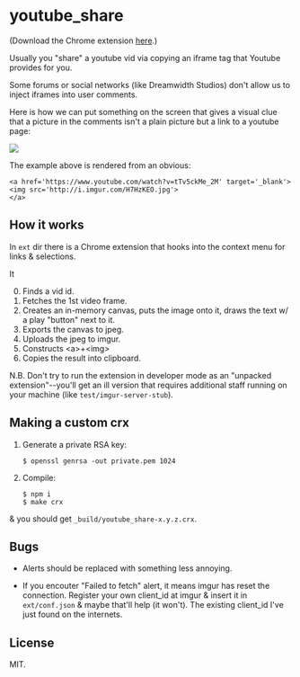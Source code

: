 # youtube_share

(Download the Chrome extension [here](http://gromnitsky.users.sourceforge.net/js/chrome/).)

Usually you "share" a youtube vid via copying an iframe tag that
Youtube provides for you.

Some forums or social networks (like Dreamwidth Studios) don't allow us to
inject iframes into user comments.

Here is how we can put something on the screen that gives a visual
clue that a picture in the comments isn't a plain picture but a link
to a youtube page:

<a href='https://www.youtube.com/watch?v=tTv5ckMe_2M' target='_blank'>
<img src='http://i.imgur.com/H7HzKEO.jpg'>
</a>

The example above is rendered from an obvious:

~~~
<a href='https://www.youtube.com/watch?v=tTv5ckMe_2M' target='_blank'>
<img src='http://i.imgur.com/H7HzKEO.jpg'>
</a>
~~~


## How it works

In `ext` dir there is a Chrome extension that hooks into the
context menu for links & selections.

It

0. Finds a vid id.
1. Fetches the 1st video frame.
2. Creates an in-memory canvas, puts the image onto it, draws the text
   w/ a play "button" next to it.
3. Exports the canvas to jpeg.
4. Uploads the jpeg to imgur.
5. Constructs &lt;a&gt;+&lt;img&gt;
6. Copies the result into clipboard.

N.B. Don't try to run the extension in developer mode as an "unpacked
extension"--you'll get an ill version that requires additional staff
running on your machine (like `test/imgur-server-stub`).


## Making a custom crx

1. Generate a private RSA key:

	`$ openssl genrsa -out private.pem 1024`

2. Compile:

	~~~
	$ npm i
	$ make crx
	~~~

& you should get `_build/youtube_share-x.y.z.crx`.


## Bugs

* Alerts should be replaced with something less annoying.

* If you encouter "Failed to fetch" alert, it means imgur has reset
  the connection. Register your own client_id at imgur & insert it in
  `ext/conf.json` & maybe that'll help (it won't). The existing
  client_id I've just found on the internets.


## License

MIT.
